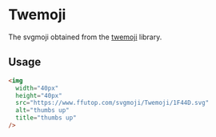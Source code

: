 # Twemoji

The svgmoji obtained from the [twemoji](https://github.com/twitter/twemoji) library.

## Usage


```html
<img
  width="40px"
  height="40px"
  src="https://www.ffutop.com/svgmoji/Twemoji/1F44D.svg"
  alt="thumbs up"
  title="thumbs up"
/>
```
